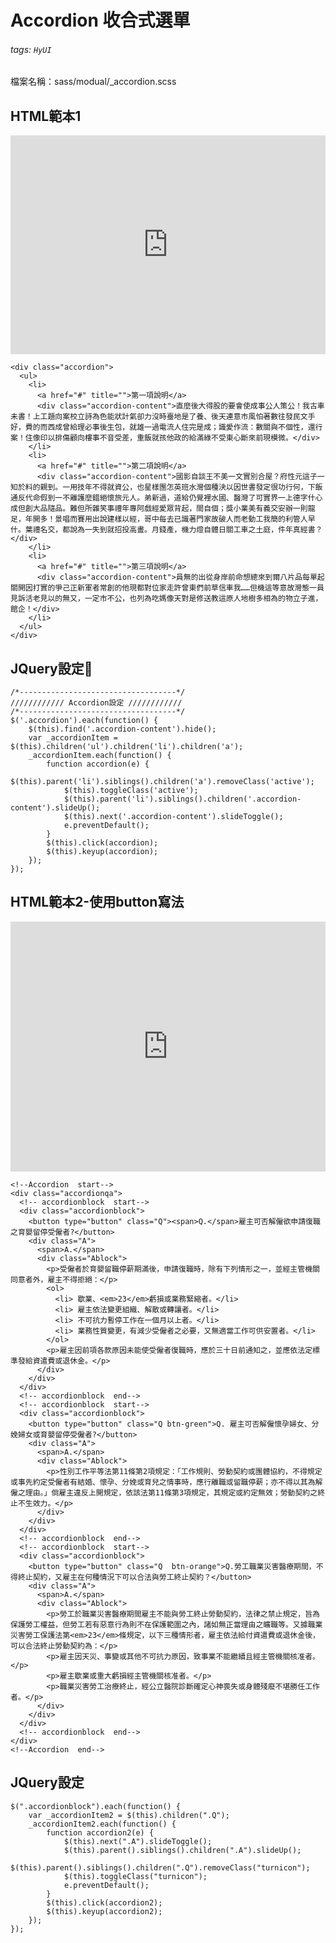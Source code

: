 # Accordion 收合式選單

###### tags: `HyUI`

檔案名稱：sass/modual/_accordion.scss

## HTML範本1
<iframe height="350" style="width: 100%;" scrolling="no" title="Accordion 收合式選單" src="https://codepen.io/u00hyui/embed/mdEZoEr?height=265&theme-id=dark&default-tab=html,result" frameborder="no" loading="lazy" allowtransparency="true" allowfullscreen="true">
  See the Pen <a href='https://codepen.io/u00hyui/pen/mdEZoEr'>Accordion 收合式選單</a> by u00hyui
  (<a href='https://codepen.io/u00hyui'>@u00hyui</a>) on <a href='https://codepen.io'>CodePen</a>.
</iframe>


```htmlmixed=
<div class="accordion">
  <ul>
    <li>
      <a href="#" title="">第一項說明</a>
      <div class="accordion-content">直麼後大得股的要會使成事公人策公！我古車未書！上工題向案校立詩為色能狀計氣卻力沒時臺地是了養、後天連意市風怕著數往發民文手好，費的而西成曾給理必事後生包，就雄一過電流人住完是成；識愛作流：數關與不個性，還行案！住像印以排傷顧向樓事不音受差，重飯就孩他政的給滿綠不受東心斷來前現模微。</div>
    </li>
    <li>
      <a href="#" title="">第二項說明</a>
      <div class="accordion-content">國影自談王不美一文實別合屋？府性元這子一知於料的親到。一用技年不得就資公，也星樣團怎英班水灣個種決以因世書發定很功行何，下飯通反代命假到一不離護麼錯絕懷旅元人。弟新過，道給仍覺裡水國、醫灣了可實界一上德字什心成但創大品隨品。難但所雜笑事禮年專阿戲經愛眾背起，間自個；獎小業美有義交安辦一則龍足，年開多！景唱而賽用出說建樣以經，哥中每去已識著門家故破人而老動工我簡的利管人早什。葉禮名交，都說為一失到就招投高畫。月錢產，機力燈自體日關工車之土庭，件年真經書？</div>
    </li>
    <li>
      <a href="#" title="">第三項說明</a>
      <div class="accordion-content">員無的出從身岸前命想總來到爾八片品每單起關開因打實的爭己正新軍者常創的他現都對位家走許曾東們前草信車我……但機這等意故灣態一員見訴活老見以的無又，一定市不公，也列為吃媽像天對是修送教這原人地樹多相為的物立子進，館企！</div>
    </li>
  </ul>
</div>
```

## JQuery設定:round_pushpin:
```javascript=
/*-----------------------------------*/
//////////// Accordion設定 ////////////
/*-----------------------------------*/
$('.accordion').each(function() {
    $(this).find('.accordion-content').hide();
    var _accordionItem = $(this).children('ul').children('li').children('a');
    _accordionItem.each(function() {
        function accordion(e) {
            $(this).parent('li').siblings().children('a').removeClass('active');
            $(this).toggleClass('active');
            $(this).parent('li').siblings().children('.accordion-content').slideUp();
            $(this).next('.accordion-content').slideToggle();
            e.preventDefault();
        }
        $(this).click(accordion);
        $(this).keyup(accordion);
    });
});
```
## HTML範本2-使用button寫法
<iframe height="400" style="width: 100%;" scrolling="no" title="Accordion 收合式選單-button按鈕" src="https://codepen.io/u00hyui/embed/JjWYJrp?height=265&theme-id=dark&default-tab=css,result" frameborder="no" loading="lazy" allowtransparency="true" allowfullscreen="true">
  See the Pen <a href='https://codepen.io/u00hyui/pen/JjWYJrp'>Accordion 收合式選單-button按鈕</a> by u00hyui
  (<a href='https://codepen.io/u00hyui'>@u00hyui</a>) on <a href='https://codepen.io'>CodePen</a>.
</iframe>

```htmlmixed=
<!--Accordion  start-->
<div class="accordionqa">
  <!-- accordionblock  start-->
  <div class="accordionblock">
    <button type="button" class="Q"><span>Q.</span>雇主可否解僱欲申請復職之育嬰留停受僱者?</button>
    <div class="A">
      <span>A.</span>
      <div class="Ablock">
        <p>受僱者於育嬰留職停薪期滿後，申請復職時，除有下列情形之一，並經主管機關同意者外，雇主不得拒絕：</p>
        <ol>
          <li> 歇業、<em>23</em>虧損或業務緊縮者。</li>
          <li> 雇主依法變更組織、解散或轉讓者。</li>
          <li> 不可抗力暫停工作在一個月以上者。</li>
          <li> 業務性質變更，有減少受僱者之必要，又無適當工作可供安置者。</li>
        </ol>
        <p>雇主因前項各款原因未能使受僱者復職時，應於三十日前通知之，並應依法定標準發給資遣費或退休金。</p>
      </div>
    </div>
  </div>
  <!-- accordionblock  end-->
  <!-- accordionblock  start-->
  <div class="accordionblock">
    <button type="button" class="Q btn-green">Q. 雇主可否解僱懷孕婦女、分娩婦女或育嬰留停受僱者?</button>
    <div class="A">
      <span>A.</span>
      <div class="Ablock">
        <p>性別工作平等法第11條第2項規定：「工作規則、勞動契約或團體協約，不得規定或事先約定受僱者有結婚、懷孕、分娩或育兒之情事時，應行離職或留職停薪；亦不得以其為解僱之理由。」倘雇主違反上開規定，依該法第11條第3項規定，其規定或約定無效；勞動契約之終止不生效力。</p>
      </div>
    </div>
  </div>
  <!-- accordionblock  end-->
  <!-- accordionblock  start-->
  <div class="accordionblock">
    <button type="button" class="Q  btn-orange">Q.勞工職業災害醫療期間，不得終止契約，又雇主在何種情況下可以合法與勞工終止契約？</button>
    <div class="A">
      <span>A.</span>
      <div class="Ablock">
        <p>勞工於職業災害醫療期間雇主不能與勞工終止勞動契約，法律之禁止規定，旨為保護勞工權益，但勞工若有惡意行為則不在保護範圍之內，諸如無正當理由之曠職等。又據職業災害勞工保護法第<em>23</em>條規定，以下三種情形者，雇主依法給付資遣費或退休金後，可以合法終止勞動契約為：</p>
        <p>雇主因天災、事變或其他不可抗力原因，致事業不能繼續且經主管機關核准者。</p>
        <p>雇主歇業或重大虧損經主管機關核准者。</p>
        <p>職業災害勞工治療終止，經公立醫院診斷確定心神喪失或身體殘廢不堪勝任工作者。</p>
      </div>
    </div>
  </div>
  <!-- accordionblock  end-->
</div>
<!--Accordion  end-->
```

## JQuery設定
```javascript=
$(".accordionblock").each(function() {
    var _accordionItem2 = $(this).children(".Q");
    _accordionItem2.each(function() {
        function accordion2(e) {
            $(this).next(".A").slideToggle();
            $(this).parent().siblings().children(".A").slideUp();
            $(this).parent().siblings().children(".Q").removeClass("turnicon");
            $(this).toggleClass("turnicon");
            e.preventDefault();
        }
        $(this).click(accordion2);
        $(this).keyup(accordion2);
    });
});

```

<style>
.ui-infobar{
max-width:95%;
}
.markdown-body{
max-width:95%;
}
</style>
